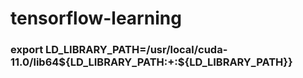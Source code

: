 # tensorflow-learning

### export LD_LIBRARY_PATH=/usr/local/cuda-11.0/lib64${LD_LIBRARY_PATH:+:${LD_LIBRARY_PATH}}